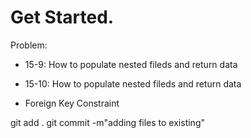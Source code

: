 # Get Started.

Problem:

- 15-9: How to populate nested fileds and return data

* 15-10: How to populate nested fileds and return data

- Foreign Key Constraint

git add .
git commit -m"adding files to existing"
